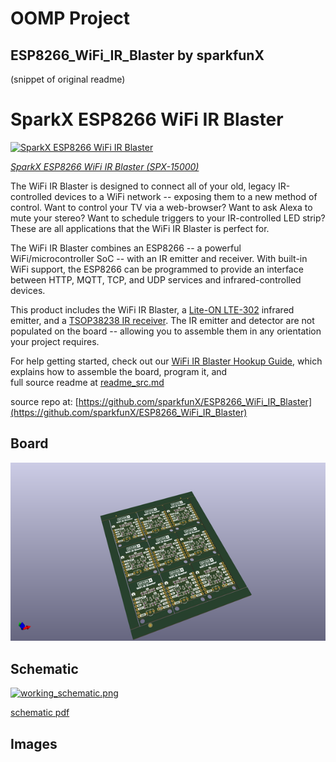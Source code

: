 # OOMP Project  
## ESP8266_WiFi_IR_Blaster  by sparkfunX  
  
(snippet of original readme)  
  
SparkX ESP8266 WiFi IR Blaster  
========================================  
  
[![SparkX ESP8266 WiFi IR Blaster](https://cdn.sparkfun.com//assets/parts/1/3/3/1/3/15000-WiFi_IR_Blaster-05.jpg)](https://www.sparkfun.com/products/15000)  
  
[*SparkX  ESP8266 WiFi IR Blaster (SPX-15000)*](https://www.sparkfun.com/products/15000)  
  
The WiFi IR Blaster is designed to connect all of your old, legacy IR-controlled devices to a WiFi network -- exposing them to a new method of control. Want to control your TV via a web-browser? Want to ask Alexa to mute your stereo? Want to schedule triggers to your IR-controlled LED strip? These are all applications that the WiFi IR Blaster is perfect for.  
  
The WiFi IR Blaster combines an ESP8266 -- a powerful WiFi/microcontroller SoC -- with an IR emitter and receiver. With built-in WiFi support, the ESP8266 can be programmed to provide an interface between HTTP, MQTT, TCP, and UDP services and infrared-controlled devices.  
  
This product includes the WiFi IR Blaster, a [Lite-ON LTE-302](https://www.sparkfun.com/datasheets/Components/LTE-302.pdf) infrared emitter, and a [TSOP38238 IR receiver](https://www.sparkfun.com/products/10266). The IR emitter and detector are not populated on the board -- allowing you to assemble them in any orientation your project requires.  
  
For help getting started, check out our [WiFi IR Blaster Hookup Guide](https://learn.sparkfun.com/tutorials/wifi-ir-blaster-hookup-guide), which explains how to assemble the board, program it, and   
  full source readme at [readme_src.md](readme_src.md)  
  
source repo at: [https://github.com/sparkfunX/ESP8266_WiFi_IR_Blaster](https://github.com/sparkfunX/ESP8266_WiFi_IR_Blaster)  
## Board  
  
[![working_3d.png](working_3d_600.png)](working_3d.png)  
## Schematic  
  
[![working_schematic.png](working_schematic_600.png)](working_schematic.png)  
  
[schematic pdf](working_schematic.pdf)  
## Images  
